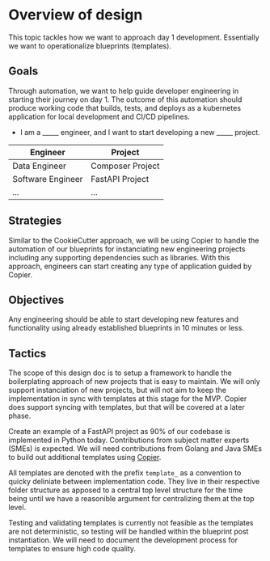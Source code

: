 # Overview of design

This topic tackles how we want to approach day 1 development. Essentially we want to operationalize blueprints (templates).

## Goals

Through automation, we want to help guide developer engineering in starting their journey on day 1. The outcome of this automation should produce working code that builds, tests, and deploys as a kubernetes application for local development and CI/CD pipelines.

* I am a _____ engineer, and I want to start developing a new _____ project.

| Engineer | Project |
|----------|---------|
| Data Engineer | Composer Project |
| Software Engineer | FastAPI Project |
| ... | ... |

## Strategies

Similar to the CookieCutter approach, we will be using Copier to handle the automation of our blueprints for instanciating new engineering projects including any supporting dependencies such as libraries. With this approach, engineers can start creating any type of application guided by Copier.

## Objectives

Any engineering should be able to start developing new features and functionality using already established blueprints in 10 minutes or less.

## Tactics

The scope of this design doc is to setup a framework to handle the boilerplating approach of new projects that is easy to maintain. We will only support instanciation of new projects, but will not aim to keep the implementation in sync with templates at this stage for the MVP. Copier does support syncing with templates, but that will be covered at a later phase.

Create an example of a FastAPI project as 90% of our codebase is implemented in Python today. Contributions from subject matter experts (SMEs) is expected. We will need contributions from Golang and Java SMEs to build out additional templates using [Copier](https://github.com/copier-org/copier/blob/master/docs/comparisons.md).

All templates are denoted with the prefix `template_` as a convention to quicky deliniate between implementation code. They live in their respective folder structure as apposed to a central top level structure for the time being until we have a reasonible argument for centralizing them at the top level.

Testing and validating templates is currently not feasible as the templates are not deterministic, so testing will be handled within the blueprint post instantiation. We will need to document the development process for templates to ensure high code quality.
